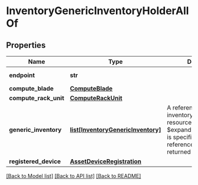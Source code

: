 # InventoryGenericInventoryHolderAllOf

## Properties
Name | Type | Description | Notes
------------ | ------------- | ------------- | -------------
**endpoint** | **str** |  | [optional] [readonly] 
**compute_blade** | [**ComputeBlade**](.md) |  | [optional] 
**compute_rack_unit** | [**ComputeRackUnit**](.md) |  | [optional] 
**generic_inventory** | [**list[InventoryGenericInventory]**](InventoryGenericInventory.md) | A reference to a inventoryGenericInventory resource. When the $expand query parameter is specified, the referenced resource is returned inline.  | [optional] [readonly] 
**registered_device** | [**AssetDeviceRegistration**](.md) |  | [optional] 

[[Back to Model list]](../README.md#documentation-for-models) [[Back to API list]](../README.md#documentation-for-api-endpoints) [[Back to README]](../README.md)


